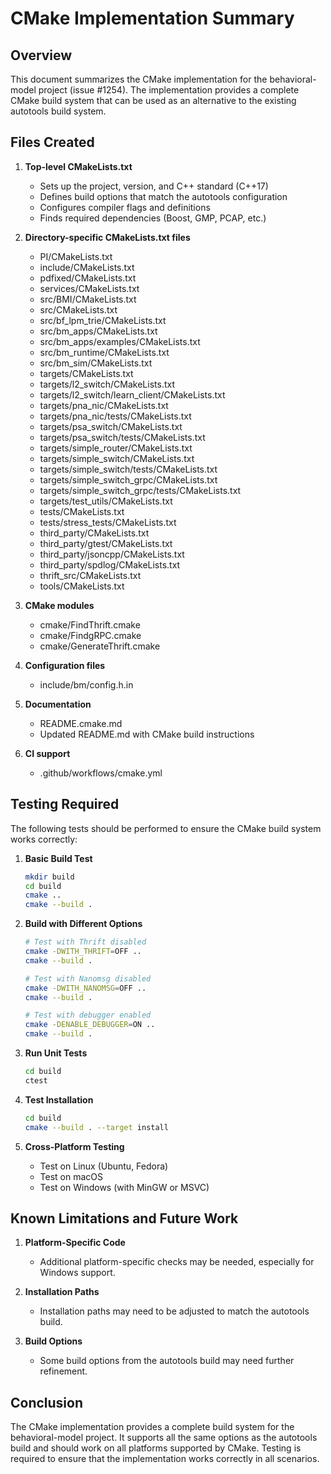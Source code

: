 # CMake Implementation Summary

## Overview

This document summarizes the CMake implementation for the behavioral-model project (issue #1254). The implementation provides a complete CMake build system that can be used as an alternative to the existing autotools build system.

## Files Created

1. **Top-level CMakeLists.txt**
   - Sets up the project, version, and C++ standard (C++17)
   - Defines build options that match the autotools configuration
   - Configures compiler flags and definitions
   - Finds required dependencies (Boost, GMP, PCAP, etc.)

2. **Directory-specific CMakeLists.txt files**
   - PI/CMakeLists.txt
   - include/CMakeLists.txt
   - pdfixed/CMakeLists.txt
   - services/CMakeLists.txt
   - src/BMI/CMakeLists.txt
   - src/CMakeLists.txt
   - src/bf_lpm_trie/CMakeLists.txt
   - src/bm_apps/CMakeLists.txt
   - src/bm_apps/examples/CMakeLists.txt
   - src/bm_runtime/CMakeLists.txt
   - src/bm_sim/CMakeLists.txt
   - targets/CMakeLists.txt
   - targets/l2_switch/CMakeLists.txt
   - targets/l2_switch/learn_client/CMakeLists.txt
   - targets/pna_nic/CMakeLists.txt
   - targets/pna_nic/tests/CMakeLists.txt
   - targets/psa_switch/CMakeLists.txt
   - targets/psa_switch/tests/CMakeLists.txt
   - targets/simple_router/CMakeLists.txt
   - targets/simple_switch/CMakeLists.txt
   - targets/simple_switch/tests/CMakeLists.txt
   - targets/simple_switch_grpc/CMakeLists.txt
   - targets/simple_switch_grpc/tests/CMakeLists.txt
   - targets/test_utils/CMakeLists.txt
   - tests/CMakeLists.txt
   - tests/stress_tests/CMakeLists.txt
   - third_party/CMakeLists.txt
   - third_party/gtest/CMakeLists.txt
   - third_party/jsoncpp/CMakeLists.txt
   - third_party/spdlog/CMakeLists.txt
   - thrift_src/CMakeLists.txt
   - tools/CMakeLists.txt

3. **CMake modules**
   - cmake/FindThrift.cmake
   - cmake/FindgRPC.cmake
   - cmake/GenerateThrift.cmake

4. **Configuration files**
   - include/bm/config.h.in

5. **Documentation**
   - README.cmake.md
   - Updated README.md with CMake build instructions

6. **CI support**
   - .github/workflows/cmake.yml

## Testing Required

The following tests should be performed to ensure the CMake build system works correctly:

1. **Basic Build Test**
   ```bash
   mkdir build
   cd build
   cmake ..
   cmake --build .
   ```

2. **Build with Different Options**
   ```bash
   # Test with Thrift disabled
   cmake -DWITH_THRIFT=OFF ..
   cmake --build .

   # Test with Nanomsg disabled
   cmake -DWITH_NANOMSG=OFF ..
   cmake --build .

   # Test with debugger enabled
   cmake -DENABLE_DEBUGGER=ON ..
   cmake --build .
   ```

3. **Run Unit Tests**
   ```bash
   cd build
   ctest
   ```

4. **Test Installation**
   ```bash
   cd build
   cmake --build . --target install
   ```

5. **Cross-Platform Testing**
   - Test on Linux (Ubuntu, Fedora)
   - Test on macOS
   - Test on Windows (with MinGW or MSVC)

## Known Limitations and Future Work

1. **Platform-Specific Code**
   - Additional platform-specific checks may be needed, especially for Windows support.

2. **Installation Paths**
   - Installation paths may need to be adjusted to match the autotools build.

3. **Build Options**
   - Some build options from the autotools build may need further refinement.

## Conclusion

The CMake implementation provides a complete build system for the behavioral-model project. It supports all the same options as the autotools build and should work on all platforms supported by CMake. Testing is required to ensure that the implementation works correctly in all scenarios.
